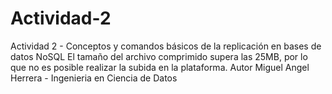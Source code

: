 # Actividad-2
Actividad 2 - Conceptos y comandos básicos de la replicación en bases de datos NoSQL
El tamaño del archivo comprimido supera las 25MB, por lo que no es posible realizar la subida en la plataforma.
Autor Miguel Angel Herrera - Ingenieria en Ciencia de Datos
